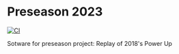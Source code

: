 # Preseason 2023
[![CI](https://github.com/FRC2240/preseason2023/actions/workflows/main.yml/badge.svg)](https://github.com/FRC2240/preseason2023/actions/workflows/main.yml)

Sotware for preseason project: Replay of 2018's Power Up
